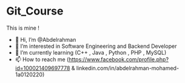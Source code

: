 # Git_Course
This is mine !
- 👋 Hi, I’m @Abdelrahman
- 👀 I’m interested in Software Engineering and Backend Developer
- 🌱 I’m currently learning (C++ , Java , Python , PHP , MySQL)
- 📫 How to reach me (https://www.facebook.com/profile.php?id=100021409697778 & linkedin.com/in/abdelrahman-mohamed-1a0120220)
